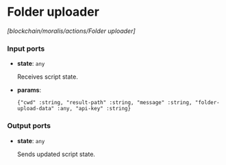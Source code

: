 # Folder uploader

_[blockchain/moralis/actions/Folder uploader]_

### Input ports

* __state__: ` any `

    Receives script state.  


* __params__: 
    ```
    {"cwd" :string, "result-path" :string, "message" :string, "folder-upload-data" :any, "api-key" :string}
    ```

### Output ports

* __state__: ` any `

    Sends updated script state.  

